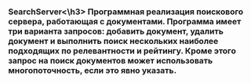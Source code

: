 <h3>SearchServer<\h3>
Программная реализация поискового сервера, работающая с документами. Программа имеет три варианта запросов: добавить документ, удалить документ и выполнить поиск нескольких наиболее подходящих по релевантности и рейтингу. Кроме этого запрос на поиск документов может использовать многопоточность, если это явно указать. 

